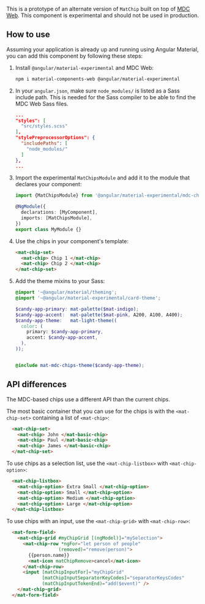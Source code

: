 This is a prototype of an alternate version of `MatChip` built on top of
[MDC Web](https://github.com/material-components/material-components-web). This component is experimental and should not be used in production.

## How to use
Assuming your application is already up and running using Angular Material, you can add this component by following these steps:

1. Install `@angular/material-experimental` and MDC Web:

   ```bash
   npm i material-components-web @angular/material-experimental
   ```

2. In your `angular.json`, make sure `node_modules/` is listed as a Sass include path. This is
   needed for the Sass compiler to be able to find the MDC Web Sass files.

   ```json
   ...
   "styles": [
     "src/styles.scss"
   ],
   "stylePreprocessorOptions": {
     "includePaths": [
       "node_modules/"
     ]
   },
   ...
   ```

3. Import the experimental `MatChipsModule` and add it to the module that declares your component:

   ```ts
   import {MatChipsModule} from '@angular/material-experimental/mdc-chips';

   @NgModule({
     declarations: [MyComponent],
     imports: [MatChipsModule],
   })
   export class MyModule {}
   ```

4. Use the chips in your component's template:
   
   ```html   
   <mat-chip-set>
     <mat-chip> Chip 1 </mat-chip>
     <mat-chip> Chip 2 </mat-chip>
   </mat-chip-set>
   ``` 
   
5. Add the theme mixins to your Sass:

   ```scss
   @import '~@angular/material/theming';
   @import '~@angular/material-experimental/card-theme';

   $candy-app-primary: mat-palette($mat-indigo);
   $candy-app-accent:  mat-palette($mat-pink, A200, A100, A400);
   $candy-app-theme:   mat-light-theme((
     color: (
       primary: $candy-app-primary,
       accent: $candy-app-accent,
     ),
   ));


   @include mat-mdc-chips-theme($candy-app-theme); 
   ```

## API differences

The MDC-based chips use a different API than the current chips.

The most basic container that you can use for the chips is with the `<mat-chip-set>` containing a list of `<mat-chip>`:

```html
  <mat-chip-set>
    <mat-chip> John </mat-basic-chip>
    <mat-chip> Paul </mat-basic-chip>
    <mat-chip> James </mat-basic-chip>
  </mat-chip-set>
```

To use chips as a selection list, use the `<mat-chip-listbox>` with `<mat-chip-option>`:

```html
  <mat-chip-listbox>
    <mat-chip-option> Extra Small </mat-chip-option>
    <mat-chip-option> Small </mat-chip-option>
    <mat-chip-option> Medium </mat-chip-option>
    <mat-chip-option> Large </mat-chip-option>
  </mat-chip-listbox>
```

To use chips with an input, use the `<mat-chip-grid>` with `<mat-chip-row>`:

```html
  <mat-form-field>
    <mat-chip-grid #myChipGrid [(ngModel)]="mySelection">
      <mat-chip-row *ngFor="let person of people"
                   (removed)="remove(person)">
        {{person.name}}
        <mat-icon matChipRemove>cancel</mat-icon>
      </mat-chip-row>
      <input [matChipInputFor]="myChipGrid"
             [matChipInputSeparatorKeyCodes]="separatorKeysCodes"
             (matChipInputTokenEnd)="add($event)" />
    </mat-chip-grid>
  </mat-form-field>
```
